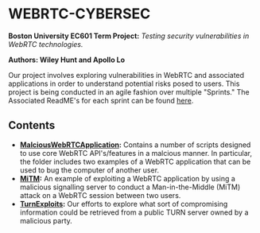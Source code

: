 # WEBRTC-CYBERSEC
**Boston University EC601 Term Project:** *Testing security vulnerabilities in WebRTC technologies.*

**Authors: Wiley Hunt and Apollo Lo**

Our project involves exploring vulnerabilities in WebRTC and associated applications in order to understand potential risks posed to users. This project is being conducted in an agile fashion over multiple "Sprints." The Associated ReadME's for each sprint can be found [here](https://github.com/whunt1965/WEBRTC-CYBERSEC/tree/main/Cache/SprintReadMes).

## Contents
* **[MalciousWebRTCApplication](https://github.com/whunt1965/WEBRTC-CYBERSEC/tree/main/MaliciousWebRTCApplication):** Contains a number of scripts designed to use core WebRTC API's/features in a malcious manner. In particular, the folder includes two examples of a WebRTC application that can be used to bug the computer of another user. 
* **[MiTM](https://github.com/whunt1965/WEBRTC-CYBERSEC/tree/main/MiTM):** An example of exploiting a WebRTC application by using a malicious signalling server to conduct a Man-in-the-Middle (MiTM) attack on a WebRTC session between two users.
* **[TurnExploits](https://github.com/whunt1965/WEBRTC-CYBERSEC/tree/main/TurnExploits):** Our efforts to explore what sort of compromising information could be retrieved from a public TURN server owned by a malicious party.





